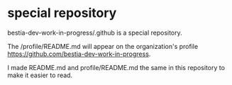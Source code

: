 # special repository

bestia-dev-work-in-progress/.github is a special repository.

The /profile/README.md will appear on the organization's profile https://github.com/bestia-dev-work-in-progress.

I made README.md and profile/README.md the same in this repository to make it easier to read.
